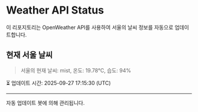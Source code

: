 
# Weather API Status

이 리포지토리는 OpenWeather API를 사용하여 서울의 날씨 정보를 자동으로 업데이트합니다.

## 현재 서울 날씨
> 서울의 현재 날씨: mist, 온도: 19.78°C, 습도: 94%

⏳ 업데이트 시간: 2025-09-27 17:15:30 (UTC)

---
자동 업데이트 봇에 의해 관리됩니다.
